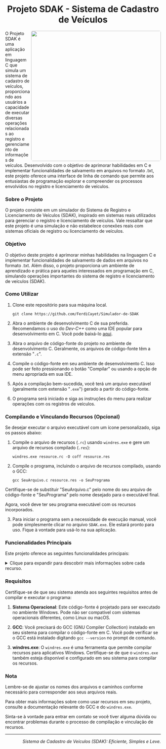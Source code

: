 <h1 align="center">Projeto SDAK - Sistema de Cadastro de Veículos</h1>

<img src="https://lh3.googleusercontent.com/pw/AIL4fc8oVYkHnoSWIwYKiV5lF4haarDkrJdt_a5T4j4pxIY4c21we6JR1_dZmoa8LKycAPO-EXAvQLpTUs8nRSOTd5o5BNK92QPr_fEdRQzhXu00aoeX6eOdJxUwSr5nGSqIGuc-mMQDhqJiXreANPaZNJRV=w1200-h628-s-no" style="border-radius: 5px;" align="right" width="420">
O Projeto SDAK é uma aplicação em linguagem C que simula um sistema de cadastro de veículos, proporcionando aos usuários a capacidade de executar diversas operações relacionadas ao registro e gerenciamento de informações de veículos. Desenvolvido com o objetivo de aprimorar habilidades em C e implementar funcionalidades de salvamento em arquivos no formato .txt, este projeto oferece uma interface de linha de comando que permite aos entusiastas de programação explorar e compreender os processos envolvidos no registro e licenciamento de veículos.

### Sobre o Projeto
O projeto consiste em um simulador do Sistema de Registro e Licenciamento de Veículos (SDAK), inspirado em sistemas reais utilizados para gerenciar o registro e licenciamento de veículos. Vale ressaltar que este projeto é uma simulação e não estabelece conexões reais com sistemas oficiais de registro ou licenciamento de veículos.

### Objetivo
O objetivo deste projeto é aprimorar minhas habilidades na linguagem C e implementar funcionalidades de salvamento de dados em arquivos no formato .txt. Além disso, o projeto proporciona um ambiente de aprendizado e prática para aqueles interessados em programação em C, simulando operações importantes do sistema de registro e licenciamento de veículos (SDAK).

### Como Utilizar

1. Clone este repositório para sua máquina local.

    ```git
    git clone https://github.com/FerdiCayet/Simulador-de-SDAK
    ```
2. Abra o ambiente de desenvolvimento C de sua preferida. Recomendamos o uso do _Dev-C++_ como uma IDE popular para desenvolvimento em C. Você pode baixá-lo [aqui](https://www.bloodshed.net/).
3. Abra o arquivo de código-fonte do projeto no ambiente de desenvolvimento C. Geralmente, os arquivos de código-fonte têm a extensão "`.c`".
4. Compile o código-fonte em seu ambiente de desenvolvimento C. Isso pode ser feito pressionando o botão "Compilar" ou usando a opção de menu apropriada em sua IDE.
5. Após a compilação bem-sucedida, você terá um arquivo executável (geralmente com extensão "`.exe`") gerado a partir do código-fonte.
6. O programa será iniciado e siga as instruções do menu para realizar operações com os registros de veículos.

### Compilando e Vinculando Recursos (Opcional)

Se desejar executar o arquivo executável com um ícone personalizado, siga os passos abaixo:

1. Compile o arquivo de recursos (`.rc`) usando `windres.exe` e gere um arquivo de recursos compilado (`.res`):

   ```shell
   windres.exe resource.rc -O coff resource.res
   ```

2. Compile o programa, incluindo o arquivo de recursos compilado, usando o GCC:

    ```shell
   gcc SeuArquivo.c resource.res -o SeuPrograma
   ```
Certifique-se de substituir "SeuArquivo.c" pelo nome do seu arquivo de código-fonte e "SeuPrograma" pelo nome desejado para o executável final.

Agora, você deve ter seu programa executável com os recursos incorporados.

3. Para iniciar o programa sem a necessidade de execução manual, você pode simplesmente clicar no arquivo `SDAK.exe`. Ele estará pronto para uso. Fique à vontade para usá-lo na sua aplicação.

### Funcionalidades Principais

Este projeto oferece as seguintes funcionalidades principais:

<details>
  <summary>Clique para expandir para descobrir mais informações sobre cada recurso.</summary>

###### O arquivo de código-fonte [main.c](https://github.com/FerdiCayet/Simulador-de-SDAK/blob/main/main.c) informa cada função com detalhes:

- **`strcasestr_custom`**

  A função `strcasestr_custom` é uma implementação personalizada da função strcasestr, que é usada para buscar uma substring (cadeia de caracteres) em uma string, sem diferenciação entre maiúsculas e minúsculas. Ela retorna um ponteiro para a primeira ocorrência da substring na string principal ou NULL se a substring não for encontrada.

- **Limpar Tela**

  Esta função é responsável por limpar a tela do console ou terminal, tornando a interface de linha de comando mais limpa e organizada. Geralmente, é usada para melhorar a legibilidade e a interação do usuário com o programa, removendo informações anteriores da tela.
  
- **Autenticar Usuário**

  A função `autenticarUsuario` é responsável por autenticar os usuários do sistema. Ela pode solicitar credenciais de acesso, como nome de usuário e senha, e verificar se essas credenciais correspondem às informações armazenadas no sistema. Se a autenticação for bem-sucedida, a função pode conceder acesso às funcionalidades principais do sistema.

- **Cadastrar Acesso**
  
  A função `cadastrarAcesso` oferece autenticação ao sistema, requerendo um código de acesso para acessar suas funcionalidades. Isso ajuda a manter a segurança do sistema e permite o controle de quem pode utilizar as funções.

- **Acessar Sistemas**
  
  A função `acessarSistemas` é responsável por verificar se o acesso ao sistema é autorizado com base no código fornecido pelo usuário. Se o código de acesso for válido, o usuário terá acesso às funcionalidades principais do sistema.

- **Adicionar Registro**
  
  A função `adicionarRegistro` permite aos usuários inserir informações detalhadas sobre um veículo, incluindo data e hora, nome do proprietário, placa, marca, modelo, cor, observações e muito mais. O registro é armazenado em um arquivo de texto.

- **Listar Registros**
  
  A função `listarRegistros` exibe todos os registros de veículos armazenados no diretório atual. Cada registro é formatado e exibido de forma legível para o usuário.

- **Editar Registro**
  
  A função `editarRegistro` permite aos usuários fazer alterações em um registro de veículo existente. Os usuários podem atualizar informações como placa, cor, proprietário, entre outras.

- **Apagar Registro**
  
  A função `apagarRegistro` permite aos usuários excluir um registro de veículo com base na placa do veículo. O registro é permanentemente removido do sistema.

- **Contar Registros de Hoje**
  
  A função `contarRegistrosHoje` exibe o número de registros de veículos criados no dia atual. Isso pode ser útil para rastrear a atividade diária.

- **Contar Registros em uma Data**
  
  A função `contarRegistrosData` permite aos usuários especificar uma data e contar o número de registros de veículos criados nessa data específica.

- **Pesquisar Históricos**
  
  A função `pesquisarHistoricos` permite aos usuários realizar pesquisas em todos os registros de veículos para encontrar ocorrências de palavras-chave específicas. Os resultados incluem informações sobre o arquivo e a linha onde a palavra-chave foi encontrada.

- **Ler Informação da Placa do Veículo**
  
  A função `lerInformacaoPlaca` permite aos usuários buscar informações específicas com base na placa de um veículo. As informações incluem detalhes como data e hora, nome do proprietário e muito mais.

- **Menu Principal**

  A função `main` é a função principal de um programa em C/C++. Ela é o ponto de entrada do programa e é executada automaticamente quando o programa é iniciado. A função main geralmente contém o código principal do programa, incluindo a chamada de outras funções e a lógica de controle do programa. É onde a execução do programa começa e termina.

###### O arquivo de código-fonte [resource.rc](https://github.com/FerdiCayet/Simulador-de-SDAK/blob/main/resource.rc):

Responsável por definir ícones utilizados na interface gráfica do programa no ambiente Windows.

- **Ícone Principal (MAINICON)**

  Este ícone, associado ao arquivo "favicon.ico", representa a identidade visual do programa e é exibido na barra de título da janela, no gerenciador de tarefas e em outros locais onde o programa é identificado.

- **Ícone Saída (EXIT_ICO)**

  Associado ao arquivo "app.ico", este ícone pode ser utilizado para diversos fins na interface do usuário, conforme necessário.

O arquivo resource.rc inclui diretivas para evitar a inclusão múltipla do arquivo.

Este arquivo é fundamental para aprimorar a experiência visual dos usuários do seu programa no Windows.

</details>

### Requisitos

Certifique-se de que seu sistema atenda aos seguintes requisitos antes de compilar e executar o programa:

1. **Sistema Operacional**: Este código-fonte é projetado para ser executado no ambiente Windows. Pode não ser compatível com sistemas operacionais diferentes, como Linux ou macOS.

2. **GCC**: Você precisará do GCC (GNU Compiler Collection) instalado em seu sistema para compilar o código-fonte em C. Você pode verificar se o GCC está instalado digitando `gcc --version` no prompt de comando.

3. **windres.exe**: O `windres.exe` é uma ferramenta que permite compilar recursos para aplicativos Windows. Certifique-se de que o `windres.exe` também esteja disponível e configurado em seu sistema para compilar os recursos.

### Nota

Lembre-se de ajustar os nomes dos arquivos e caminhos conforme necessário para corresponder aos seus arquivos reais.

Para obter mais informações sobre como usar recursos em seu projeto, consulte a documentação relevante do GCC e do `windres.exe`.

Sinta-se à vontade para entrar em contato se você tiver alguma dúvida ou encontrar problemas durante o processo de compilação e vinculação de recursos.

<hr>
<div align="right">
    <p><i>Sistema de Cadastro de Veículos (SDAK): Eficiente, Simples e Leve.</i></p>
</div>